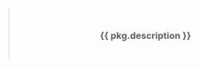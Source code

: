 > </br><h3 align="center">**{{ pkg.description }}**</h3></br>

<!--TERMINALIZER![{{ terminalizer_title }}]({{ repository.group.npm }}/{{ role_name }}/-/raw/master/.demo.gif)TERMINALIZER-->
